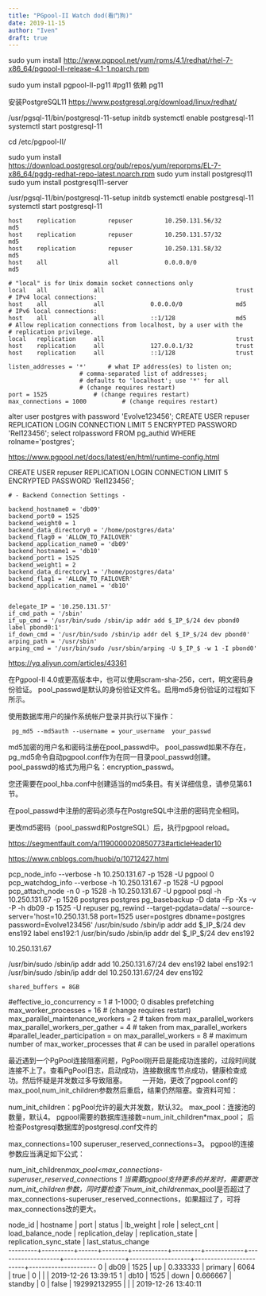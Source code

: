 ```yaml
---
title: "PGpool-II Watch dod(看门狗)"
date: 2019-11-15
author: "Iven"
draft: true
---
```


sudo yum install http://www.pgpool.net/yum/rpms/4.1/redhat/rhel-7-x86_64/pgpool-II-release-4.1-1.noarch.rpm

sudo yum install pgpool-II-pg11 #pg11 依赖 pg11

安装PostgreSQL11
https://www.postgresql.org/download/linux/redhat/



/usr/pgsql-11/bin/postgresql-11-setup initdb
systemctl enable postgresql-11
systemctl start postgresql-11


 cd /etc/pgpool-II/


sudo yum install https://download.postgresql.org/pub/repos/yum/reporpms/EL-7-x86_64/pgdg-redhat-repo-latest.noarch.rpm
sudo yum install postgresql11
sudo yum install postgresql11-server

/usr/pgsql-11/bin/postgresql-11-setup initdb
systemctl enable postgresql-11
systemctl start postgresql-11


```
host    replication         repuser         10.250.131.56/32          md5
host    replication         repuser         10.250.131.57/32          md5
host    replication         repuser         10.250.131.58/32          md5
host    all                 all             0.0.0.0/0                 md5
```

```
# "local" is for Unix domain socket connections only
local   all             all                                     trust
# IPv4 local connections:
host    all             all             0.0.0.0/0               md5
# IPv6 local connections:
host    all             all             ::1/128                 md5
# Allow replication connections from localhost, by a user with the
# replication privilege.
local   replication     all                                     trust
host    replication     all             127.0.0.1/32            trust
host    replication     all             ::1/128                 trust
```

```
listen_addresses = '*'		# what IP address(es) to listen on;
					# comma-separated list of addresses;
					# defaults to 'localhost'; use '*' for all
					# (change requires restart)
port = 1525				# (change requires restart)
max_connections = 1000			# (change requires restart)
```

alter user postgres with password 'Evolve123456';
CREATE USER repuser REPLICATION LOGIN CONNECTION LIMIT 5 ENCRYPTED PASSWORD 'Rel123456';
select rolpassword FROM pg_authid WHERE rolname='postgres';

https://www.pgpool.net/docs/latest/en/html/runtime-config.html



CREATE USER repuser REPLICATION LOGIN CONNECTION LIMIT 5 ENCRYPTED PASSWORD 'Rel123456';

```
# - Backend Connection Settings -

backend_hostname0 = 'db09'
backend_port0 = 1525
backend_weight0 = 1
backend_data_directory0 = '/home/postgres/data'
backend_flag0 = 'ALLOW_TO_FAILOVER'
backend_application_name0 = 'db09'
backend_hostname1 = 'db10'
backend_port1 = 1525
backend_weight1 = 2
backend_data_directory1 = '/home/postgres/data'
backend_flag1 = 'ALLOW_TO_FAILOVER'
backend_application_name1 = 'db10'

```

```

delegate_IP = '10.250.131.57'
if_cmd_path = '/sbin'
if_up_cmd = '/usr/bin/sudo /sbin/ip addr add $_IP_$/24 dev pbond0 label pbond0:1'
if_down_cmd = '/usr/bin/sudo /sbin/ip addr del $_IP_$/24 dev pbond0'
arping_path = '/usr/sbin'
arping_cmd = '/usr/bin/sudo /usr/sbin/arping -U $_IP_$ -w 1 -I pbond0'
```

https://yq.aliyun.com/articles/43361


在Pgpool-II 4.0或更高版本中，也可以使用scram-sha-256，cert，明文密码身份验证。 pool_passwd是默认的身份验证文件名。启用md5身份验证的过程如下所示。

使用数据库用户的操作系统帐户登录并执行以下操作：

	 pg_md5 --md5auth --username = your_username  your_passwd
	
md5加密的用户名和密码注册在pool_passwd中。 pool_passwd如果不存在，pg_md5命令自动pgpool.conf作为在同一目录pool_passwd创建。 pool_passwd的格式为用户名：encryption_passwd。

您还需要在pool_hba.conf中创建适当的md5条目。有关详细信息，请参见第6.1节。

在pool_passwd中注册的密码必须与在PostgreSQL中注册的密码完全相同。

更改md5密码（pool_passwd和PostgreSQL）后，执行pgpool reload。

https://segmentfault.com/a/1190000020850773#articleHeader10

https://www.cnblogs.com/huobi/p/10712427.html

pcp_node_info --verbose -h 10.250.131.67 -p 1528 -U pgpool 0
pcp_watchdog_info --verbose -h 10.250.131.67  -p 1528 -U pgpool
pcp_attach_node -n 0 -p 1528 -h 10.250.131.67  -U pgpool
psql -h 10.250.131.67 -p 1526 postgres postgres
pg_basebackup -D data -Fp -Xs -v -P -h db09 -p 1525 -U repuser
pg_rewind --target-pgdata=data/ --source-server='host=10.250.131.58 port=1525 user=postgres dbname=postgres password=Evolve123456' 
 /usr/bin/sudo /sbin/ip addr add $_IP_$/24 dev ens192 label ens192:1
 /usr/bin/sudo /sbin/ip addr del $_IP_$/24 dev ens192

10.250.131.67

/usr/bin/sudo /sbin/ip addr add 10.250.131.67/24 dev ens192 label ens192:1
/usr/bin/sudo /sbin/ip addr del 10.250.131.67/24 dev ens192

```
shared_buffers = 8GB
```

#effective_io_concurrency = 1           # 1-1000; 0 disables prefetching
max_worker_processes = 16               # (change requires restart)
max_parallel_maintenance_workers = 2    # taken from max_parallel_workers
max_parallel_workers_per_gather = 4     # taken from max_parallel_workers
#parallel_leader_participation = on
max_parallel_workers = 8                # maximum number of max_worker_processes that
                                        # can be used in parallel operations



最近遇到一个PgPool连接阻塞问题，PgPool刚开启是能成功连接的，过段时间就连接不上了。查看PgPool日志，启动成功，连接数据库节点成功，健康检查成功。然后怀疑是并发数过多导致阻塞。
　　一开始，更改了pgpool.conf的max_pool,num_init_children参数然后重启，结果仍然阻塞。查资料可知：

num_init_children：pgPool允许的最大并发数，默认32。
max_pool：连接池的数量，默认4。
pgpool需要的数据库连接数=num_init_children*max_pool；
后检查Postgresql数据库的postgresql.conf文件的

max_connections=100
superuser_reserved_connections=3。
pgpool的连接参数应当满足如下公式：

num_init_children*max_pool<max_connections-superuser_reserved_connections
1
当需要pgpool支持更多的并发时，需要更改num_init_children参数，同时要检查下num_init_children*max_pool是否超过了max_connections-superuser_reserved_connections，如果超过了，可将max_connections改的更大。


 node_id | hostname | port | status | lb_weight |  role   | select_cnt | load_balance_node | replication_delay | replication_state | replication_sync_state | last_status_change  
---------+----------+------+--------+-----------+---------+------------+-------------------+-------------------+-------------------+------------------------+---------------------
 0       | db09     | 1525 | up     | 0.333333  | primary | 6064       | true              | 0                 |                   |                        | 2019-12-26 13:39:15
 1       | db10     | 1525 | down   | 0.666667  | standby | 0          | false             | 192992132955      |                   |                        | 2019-12-26 13:40:11
